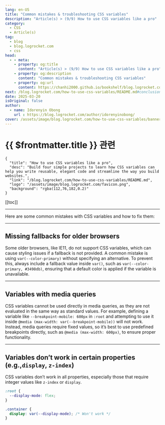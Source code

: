 ```yaml
---
lang: en-US
title: "Common mistakes & troubleshooting CSS variables"
description: "Article(s) > (9/9) How to use CSS variables like a pro" 
category:
  - CSS
  - Article(s)
tag:
  - blog
  - blog.logrocket.com
  - css
head:
  - - meta:
    - property: og:title
      content: "Article(s) > (9/9) How to use CSS variables like a pro"
    - property: og:description
      content: "Common mistakes & troubleshooting CSS variables"
    - property: og:url
      content: https://chanhi2000.github.io/bookshelf/blog.logrocket.com/how-to-use-css-variables/common-mistakes-troubleshooting-css-variables.html
next: /blog.logrocket.com/how-to-use-css-variables/README.md#conclusion
date: 2025-03-20
isOriginal: false
author:
  - name: Idorenyin Obong
    url : https://blog.logrocket.com/author/idorenyinobong/
cover: /assets/image/blog.logrocket.com/how-to-use-css-variables/banner.png
---
```


# {{ $frontmatter.title }} 관련

```component VPCard
{
  "title": "How to use CSS variables like a pro",
  "desc": "Build four simple projects to learn how CSS variables can help you write reusable, elegant code and streamline the way you build websites.",
  "link": "/blog.logrocket.com/how-to-use-css-variables/README.md",
  "logo": "/assets/image/blog.logrocket.com/favicon.png",
  "background": "rgba(112,76,182,0.2)"
}
```

[[toc]]

---

<SiteInfo
  name="How to use CSS variables like a pro"
  desc="Build four simple projects to learn how CSS variables can help you write reusable, elegant code and streamline the way you build websites."
  url="https://blog.logrocket.com/how-to-use-css-variables#common-mistakes-troubleshooting-css-variables"
  logo="/assets/image/blog.logrocket.com/favicon.png"
  preview="/assets/image/blog.logrocket.com/how-to-use-css-variables/banner.png"/>

Here are some common mistakes with CSS variables and how to fix them:

---

## Missing fallbacks for older browsers

Some older browsers, like IE11, do not support CSS variables, which can cause styling issues if a fallback is not provided. A common mistake is using `var(--color-primary)` without specifying an alternative. To prevent this, always include a fallback value inside `var()`, such as `var(--color-primary, #3498db)`, ensuring that a default color is applied if the variable is unavailable.

---

## Variables with media queries

CSS variables cannot be used directly in media queries, as they are not evaluated in the same way as standard values. For example, defining a variable like `--breakpoint-mobile: 600px` in `:root` and attempting to use it inside `@media (max-width: var(--breakpoint-mobile))` will not work. Instead, media queries require fixed values, so it’s best to use predefined breakpoints directly, such as `@media (max-width: 600px)`, to ensure proper functionality.

---

## Variables don’t work in certain properties (e.g.,`display`, `z-index`)

CSS variables don’t work in all properties, especially those that require integer values like `z-index` or `display`.

```css
:root {
  --display-mode: flex;
}

.container {
  display: var(--display-mode); /* Won't work */
}
```

